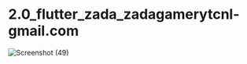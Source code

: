 # 2.0_flutter_zada_zadagamerytcnl-gmail.com
![Screenshot (49)](https://user-images.githubusercontent.com/92382818/154417491-b709df3d-1f57-4e16-9def-fe538a561b20.png)
